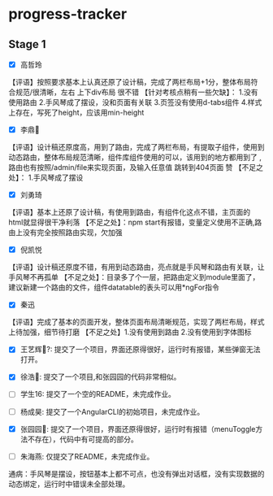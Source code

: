 # progress-tracker
## Stage 1
- [x] 高哲玲

【评语】按照要求基本上认真还原了设计稿，完成了两栏布局+1分，整体布局符合规范/很清晰，左右 上下div布局 很不错
【针对考核点稍有一些欠缺】：
1.没有使用路由
2.手风琴成了摆设，没和页面有关联
3.页签没有使用d-tabs组件
4.样式上存在，写死了height，应该用min-height


- [x] 李鼎🎯

【评语】设计稿还原度高，用到了路由，完成了两栏布局，有提取子组件，使用到动态路由，整体布局规范清晰，组件库组件使用的可以，该用到的地方都用到了 ,路由也有按照/admin/file来实现页面，及输入任意值 跳转到404页面  赞
【不足之处】：
1.手风琴成了摆设

- [x] 刘勇琦

【评语】基本上还原了设计稿，有使用到路由，有组件化这点不错，主页面的html就显得很干净利落
【不足之处】：npm start有报错，变量定义使用不正确,路由上没有完全按照路由实现，欠加强

- [x] 倪凯悦

【评语】设计稿还原度不错，有用到动态路由，亮点就是手风琴和路由有关联，让手风琴不再孤单
【不足之处】：目录多了个一层，把路由定义到module里面了，建议新建一个路由的文件，组件datatable的表头可以用*ngFor指令

- [x] 秦迅

【评语】完成了基本的页面开发，整体页面布局清晰规范，实现了两栏布局，样式上待加强，细节待打磨
【不足之处】1.没有使用到路由  2.没有使用到字体图标

- [x] 王艺辉🎯?: 提交了一个项目，界面还原得很好，运行时有报错，某些弹窗无法打开。
- [x] 徐浩🎯: 提交了一个项目,和张园园的代码非常相似。
- [ ] 学生16: 提交了一个空的README，未完成作业。
- [ ] 杨成昊: 提交了一个AngularCLI的初始项目，未完成作业。
- [x] 张园园🌟: 提交了一个项目，界面还原得很好，运行时有报错（menuToggle方法不存在），代码中有可提高的部分。
- [ ] 朱海燕: 仅提交了README，未完成作业。


通病：手风琴是摆设，按钮基本上都不可点，也没有弹出对话框，没有实现数据的动态绑定，运行时中错误未全部处理。
